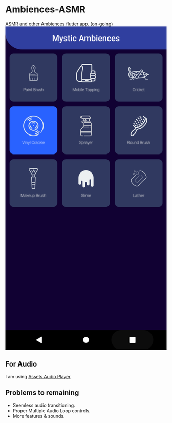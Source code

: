 # Ambiences-ASMR
ASMR and other Ambiences flutter app. (on-going)
<img width="700" alt="UI flow" src="https://github.com/Bytepie/Ambiences-ASMR/blob/master/Screenshot_1594888927.png">


## For Audio 
I am using [Assets Audio Player](https://pub.dev/packages/assets_audio_player "Assets Audio Player")

## Problems to remaining
- Seemless audio transitioning.
- Proper Multiple Audio Loop controls.
- More features & sounds.
